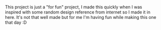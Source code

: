 This project is just a "for fun" project, I made this quickly when I was inspired with some random design reference from internet so I made it in here. It's not that well made but for me I'm having fun while making this one that day :D